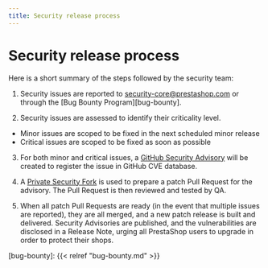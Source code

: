 ```yaml
---
title: Security release process
---
```


# Security release process

Here is a short summary of the steps followed by the security team:

1) Security issues are reported to security-core@prestashop.com or through the [Bug Bounty Program][bug-bounty].

2) Security issues are assessed to identify their criticality level.

- Minor issues are scoped to be fixed in the next scheduled minor release
- Critical issues are scoped to be fixed as soon as possible

3) For both minor and critical issues, a [GitHub Security Advisory](https://help.github.com/en/github/managing-security-vulnerabilities/creating-a-security-advisory
) will be created to register the issue in GitHub CVE database.

4) A [Private Security Fork](https://docs.github.com/en/github/managing-security-vulnerabilities/collaborating-in-a-temporary-private-fork-to-resolve-a-security-vulnerability) is used to prepare a patch Pull Request for the advisory. The Pull Request is then reviewed and tested by QA.

5) When all patch Pull Requests are ready (in the event that multiple issues are reported), they are all merged, and a new patch release is built and delivered. Security Advisories are published, and the vulnerabilities are disclosed in a Release Note, urging all PrestaShop users to upgrade in order to protect their shops.

[bug-bounty]: {{< relref "bug-bounty.md" >}}

